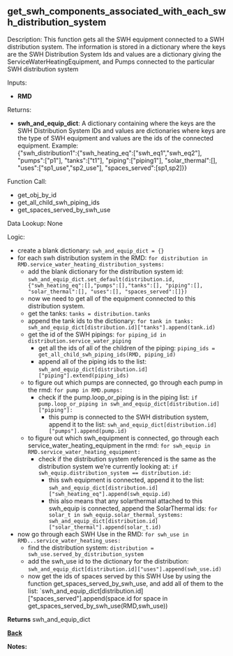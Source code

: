 ## get_swh_components_associated_with_each_swh_distribution_system

Description: This function gets all the SWH equipment connected to a SWH distribution system.  The information is stored in a dictionary where the keys are the SWH Distribution System Ids and values are a dictionary giving the ServiceWaterHeatingEquipment, and Pumps connected to the particular SWH distribution system  

Inputs:
- **RMD**

Returns:
- **swh_and_equip_dict**: A dictionary containing where the keys are the SWH Distribution System IDs and values are dictionaries where keys are the type of SWH equipment and values are the ids of the connected equipment.  Example:  
{"swh_distribution1":{"swh_heating_eq":["swh_eq1","swh_eq2"], "pumps":["p1"], "tanks":["t1"], "piping":["piping1"], "solar_thermal":[], "uses":["sp1_use","sp2_use"], "spaces_served":[sp1,sp2]}}

Function Call:

- get_obj_by_id
- get_all_child_swh_piping_ids
- get_spaces_served_by_swh_use

Data Lookup: None

Logic:
- create a blank dictionary: `swh_and_equip_dict = {}`
- for each swh distribution system in the RMD: `for distribution in RMD.service_water_heating_distribution_systems:`
    - add the blank dictionary for the distribution system id: `swh_and_equip_dict.set_default(distribution.id, {"swh_heating_eq":[],"pumps":[],"tanks":[], "piping":[], "solar_thermal":[], "uses":[], "spaces_served":[]})`
    - now we need to get all of the equipment connected to this distribution system.
    - get the tanks: `tanks = distribution.tanks`
    - append the tank ids to the dictionary: `for tank in tanks:  swh_and_equip_dict[distribution.id]["tanks"].append(tank.id)`
    - get the id of the SWH pipings: `for piping_id in distribution.service_water_piping`
        - get all the ids of all of the children of the piping: `piping_ids = get_all_child_swh_piping_ids(RMD, piping_id)`
        - append all of the piping ids to the list: `swh_and_equip_dict[distribution.id]["piping"].extend(piping_ids)`
    - to figure out which pumps are connected, go through each pump in the rmd: `for pump in RMD.pumps:`
        - check if the pump.loop_or_piping is in the piping list: `if pump.loop_or_piping in swh_and_equip_dict[distribution.id]["piping"]:`
            - this pump is connected to the SWH distribution system, append it to the list: `swh_and_equip_dict[distribution.id]["pumps"].append(pump.id)`
    - to figure out which swh_equipment is connected, go through each service_water_heating_equipment in the rmd: `for swh_equip in RMD.service_water_heating_equipment:`
        - check if the distribution system referenced is the same as the distribution system we're currently looking at: `if swh_equip.distribution_system == distribution.id:`
            - this swh equipment is connected, append it to the list: `swh_and_equip_dict[distribution.id]["swh_heating_eq"].append(swh_equip.id)`
            - this also means that any solarthermal attached to this swh_equip is connected, append the SolarThermal ids: `for solar_t in swh_equip.solar_thermal_systems: swh_and_equip_dict[distribution.id]["solar_thermal"].append(solar_t.id)`
- now go through each SWH Use in the RMD: `for swh_use in RMD...service_water_heating_uses:`
    - find the distribution system: `distribution = swh_use.served_by_distribution_system`
    - add the swh_use id to the dictionary for the distribution: `swh_and_equip_dict[distribution.id]["uses"].append(swh_use.id)`
    - now get the ids of spaces served by this SWH Use by using the function get_spaces_served_by_swh_use, and add all of them to the list: `swh_and_equip_dict[distribution.id]["spaces_served"].append(space.id for space in get_spaces_served_by_swh_use(RMD,swh_use))

**Returns** swh_and_equip_dict

**[Back](../_toc.md)**

**Notes:**
